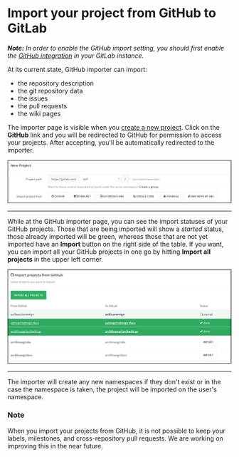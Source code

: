 # Import your project from GitHub to GitLab

_**Note:** In order to enable the GitHub import setting, you should first
enable the [GitHub integration][gh-import] in your GitLab instance._

At its current state, GitHub importer can import:

- the repository description
- the git repository data
- the issues
- the pull requests
- the wiki pages

The importer page is visible when you [create a new project][new-project].
Click on the **GitHub** link and you will be redirected to GitHub for
permission to access your projects. After accepting, you'll be automatically
redirected to the importer.

![New project page on GitLab](img/import_projects_from_github_new_project_page.png)

---

While at the GitHub importer page, you can see the import statuses of your
GitHub projects. Those that are being imported will show a _started_ status,
those already imported will be green, whereas those that are not yet imported
have an **Import** button on the right side of the table. If you want, you can
import all your GitHub projects in one go by hitting **Import all projects**
in the upper left corner.

![GitHub importer page](img/import_projects_from_github_importer.png)

---

The importer will create any new namespaces if they don't exist or in the
case the namespace is taken, the project will be imported on the user's
namespace.

### Note

When you import your projects from GitHub, it is not possible to keep your
labels, milestones, and cross-repository pull requests. We are working on
improving this in the near future.

[gh-import]: ../../integration/github.md "GitHub integration"
[ee-gh]: http://doc.gitlab.com/ee/integration/github.html "GitHub integration for GitLab EE"
[new-project]: ../../gitlab-basics/create-project.md "How to create a new project in GitLab"
